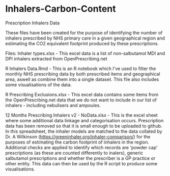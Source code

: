 # Inhalers-Carbon-Content

Prescription Inhalers Data

These files have been created for the purpose of identifying the number of inhalers prescribed by NHS primary care in a given geographical region and estimating the CO2 equivalent footprint produced by these prescriptions.

Files: Inhaler types.xlsx - This excel data is a list of non-salbutamol MDI and DPI inhalers extracted from OpenPrescribing.net

R Inhalers Data.Rmd - This is an R notebook which I've used to filter the monthly NHS prescribing data by both prescribed items and geographical area, aswell as combine them into a single dataset. This file also includes some visualisations of the data.

R Prescribing Exclusions.xlsx - This excel data contains some items from the OpenPrescrbing.net data that we do not want to include in our list of inhalers - including nebulisers and ampoules.

12 Months Prescribing Inhalers v2 - NoData.xlsx - This is the excel sheet where some additional data linkage and categorisation occurs. Prescription data has been removed so that it is small enough to be uploaded to github. In this spreadsheet, the inhaler models are matched to the data collated by Dr. A Wilkinson (https://greeninhaler.org/inhaler-comparison/) for the purposes of estimating the carbon footprint of inhalers in the region. Additional checks are applied to identify which records are 'powder cap' prescriptions (as these are counted differently to inalers), generic salbutamol prescriptions and whether the prescriber is a GP practice or other entity. This data can then be used by the R script to produce some visualisations.
